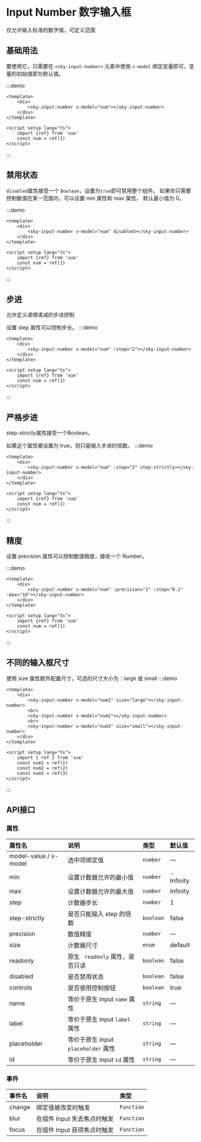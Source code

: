 # Input Number 数字输入框
仅允许输入标准的数字值，可定义范围

## 基础用法
要使用它，只需要在 `<sky-input-number>` 元素中使用 `v-model` 绑定变量即可，变量的初始值即为默认值。

:::demo 

```vue
<template>
    <div>
        <sky-input-number v-model="num"></sky-input-number>
    </div>
</template>

<script setup lang="ts">
    import {ref} from 'vue'
    const num = ref(1)
</script>
```

:::

## 禁用状态
`disabled`属性接受一个 `Boolean`，设置为`true`即可禁用整个组件。 如果你只需要控制数值在某一范围内，可以设置 min 属性和 max 属性， 默认最小值为 0。

:::demo 

```vue
<template>
    <div>
        <sky-input-number v-model="num" disabled></sky-input-number>
    </div>
</template>

<script setup lang="ts">
    import {ref} from 'vue'
    const num = ref(1)
</script>
```

:::

## 步进
允许定义递增递减的步进控制

设置 step 属性可以控制步长。
:::demo 

```vue
<template>
    <div>
        <sky-input-number v-model="num" :step="2"></sky-input-number>
    </div>
</template>

<script setup lang="ts">
    import {ref} from 'vue'
    const num = ref(1)
</script>
```

:::

## 严格步进
step-strictly属性接受一个Boolean。 

如果这个属性被设置为 true，则只能输入步进的倍数。
:::demo 

```vue
<template>
    <div>
        <sky-input-number v-model="num" :step="2" step-strictly></sky-input-number>
    </div>
</template>

<script setup lang="ts">
    import {ref} from 'vue'
    const num = ref(1)
</script>
```

:::

## 精度
设置 precision 属性可以控制数值精度，接收一个 Number。

:::demo 

```vue
<template>
    <div>
        <sky-input-number v-model="num" :precision="2" :step="0.1" :max="10"></sky-input-number>
    </div>
</template>

<script setup lang="ts">
    import {ref} from 'vue'
    const num = ref(1)
</script>
```

:::

## 不同的输入框尺寸
使用 size 属性额外配置尺寸，可选的尺寸大小为：large 或 small
:::demo 

```vue
<template>
    <div>
        <sky-input-number v-model="num1" size="large"></sky-input-number>
        <br>
        <sky-input-number v-model="num2"></sky-input-number>
        <br>
        <sky-input-number v-model="num3" size="small"></sky-input-number>
    </div>
</template>

<script setup lang="ts">
    import { ref } from 'vue'
    const num1 = ref(1)
    const num2 = ref(2)
    const num3 = ref(3)
</script>
```

:::

## API接口

### 属性

| 属性名                | 说明                                | 类型      | 默认值    |
| :-------------------- | :---------------------------------- | :-------- | :-------- |
| model-value / v-model | 选中项绑定值                        | `number`  | —         |
| min                   | 设置计数器允许的最小值              | `number`  | -Infinity |
| max                   | 设置计数器允许的最大值              | `number`  | Infinity  |
| step                  | 计数器步长                          | `number`  | 1         |
| step-strictly         | 是否只能输入 step 的倍数            | `boolean` | false     |
| precision             | 数值精度                            | `number`  | —         |
| size                  | 计数器尺寸                          | `enum`    | default   |
| readonly              | 原生 ` readonly` 属性，是否只读     | `boolean` | false     |
| disabled              | 是否禁用状态                        | `boolean` | false     |
| controls              | 是否使用控制按钮                    | `boolean` | true      |
| name                  | 等价于原生 input `name` 属性        | `string`  | —         |
| label                 | 等价于原生 input `label` 属性       | `string`  | —         |
| placeholder           | 等价于原生 input `placeholder` 属性 | `string`  | —         |
| id                    | 等价于原生 input `id` 属性          | `string`  | —         |

### 事件

| 事件名 | 说明                        | 类型       |
| :----- | :-------------------------- | :--------- |
| change | 绑定值被改变时触发          | `Function` |
| blur   | 在组件 Input 失去焦点时触发 | `Function` |
| focus  | 在组件 Input 获得焦点时触发 | `Function` |

### 